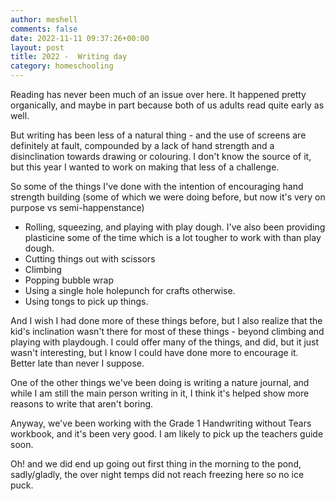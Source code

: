 ```yaml
---
author: meshell
comments: false
date: 2022-11-11 09:37:26+00:00
layout: post
title: 2022 -  Writing day
category: homeschooling
---
```


Reading has never been much of an issue over here. It happened pretty organically, and maybe in part because both of us adults read quite early as well.

But writing has been less of a natural thing - and the use of screens are definitely at fault, compounded by a lack of hand strength and a disinclination towards drawing or colouring. I don't know the source of it, but this year I wanted to work on making that less of a challenge.

So some of the things I've done with the intention of encouraging hand strength building (some of which we were doing before, but now it's very on purpose vs semi-happenstance)

- Rolling, squeezing, and playing with play dough. I've also been providing plasticine some of the time which is a lot tougher to work with than play dough.
- Cutting things out with scissors
- Climbing
- Popping bubble wrap
- Using a single hole holepunch for crafts otherwise.
- Using tongs to pick up things.

And I wish I had done more of these things before, but I also realize that the kid's inclination wasn't there for most of these things - beyond climbing and playing with playdough. I could offer many of the things, and did, but it just wasn't interesting, but I know I could have done more to encourage it. Better late than never I suppose.

One of the other things we've been doing is writing a nature journal, and while I am still the main person writing in it, I think it's helped show more reasons to write that aren't boring.  

Anyway, we've been working with the Grade 1 Handwriting without Tears workbook, and it's been very good. I am likely to pick up the teachers guide soon.

Oh! and we did end up going out first thing in the morning to the pond, sadly/gladly, the over night temps did not reach freezing here so no ice puck. 
